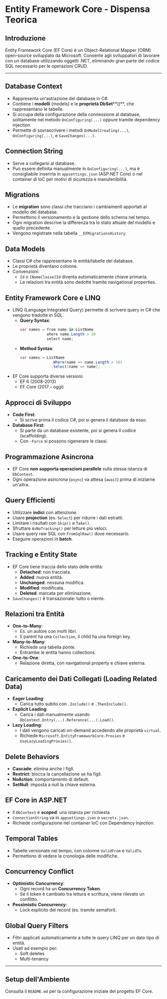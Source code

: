 # Entity Framework Core - Dispensa Teorica

## Introduzione

Entity Framework Core (EF Core) è un Object-Relational Mapper (ORM) open-source sviluppato da Microsoft. Consente agli sviluppatori di lavorare con un database utilizzando oggetti .NET, eliminando gran parte del codice SQL necessario per le operazioni CRUD.

---

## Database Context

- Rappresenta un'astrazione del database in C#.
- Contiene i **modelli** (models) e le **proprietà DbSet**\*\*()\*\*, che rappresentano le tabelle.
- Si occupa della configurazione della connessione al database, solitamente nel metodo `OnConfiguring(...)` oppure tramite dependency injection.
- Permette di sovrascrivere i metodi `OnModelCreating(...)`, `OnConfiguring(...)`, e `SaveChanges(...)`.

## Connection String

- Serve a collegarsi al database.
- Può essere definita manualmente in `OnConfiguring(...)`, ma è consigliabile inserirla in `appsettings.json` (ASP.NET Core) o nel container di IoC per motivi di sicurezza e manutenibilità.

## Migrations

- Le **migration** sono classi che tracciano i cambiamenti apportati al modello del database.
- Permettono il versionamento e la gestione dello schema nel tempo.
- Ogni migration descrive la differenza tra lo stato attuale del modello e quello precedente.
- Vengono registrate nella tabella `__EFMigrationsHistory`.

## Data Models

- Classi C# che rappresentano le entità/tabelle del database.
- Le proprietà diventano colonne.
- Convenzioni:
  - `Id` o `[NomeClasse]Id` diventa automaticamente chiave primaria.
  - Le relazioni tra entità sono dedotte tramite navigational properties.

## Entity Framework Core e LINQ

- LINQ (Language Integrated Query) permette di scrivere query in C# che vengono tradotte in SQL.
  - **Query Syntax**:
    ```csharp
    var names = from name in ListName
                where name.Length > 10
                select name;
    ```
  - **Method Syntax**:
    ```csharp
    var names = ListName
                  .Where(name => name.Length > 10)
                  .Select(name => name);
    ```
- EF Core supporta diverse versioni:
  - EF 6 (2008-2013)
  - EF Core (2017 - oggi)

## Approcci di Sviluppo

- **Code First**:
  - Si scrive prima il codice C#, poi si genera il database da esso.
- **Database First**:
  - Si parte da un database esistente, poi si genera il codice (scaffolding).
  - Con `-Force` si possono rigenerare le classi.

## Programmazione Asincrona

- EF Core **non supporta operazioni parallele** sulla stessa istanza di `DbContext`.
- Ogni operazione asincrona (`async`) va attesa (`await`) prima di iniziarne un'altra.

## Query Efficienti

- Utilizzare **indici** con attenzione.
- Usare **projection** (es. `Select`) per ridurre i dati estratti.
- Limitare i risultati con `Skip()` e `Take()`.
- Sfruttare `AsNoTracking()` per letture più veloci.
- Usare query raw SQL con `FromSqlRaw()` dove necessario.
- Eseguire operazioni in **batch**.

## Tracking e Entity State

- EF Core tiene traccia dello stato delle entità:
  - **Detached**: non tracciata.
  - **Added**: nuova entità.
  - **Unchanged**: nessuna modifica.
  - **Modified**: modificata.
  - **Deleted**: marcata per eliminazione.
- `SaveChanges()` è transazionale: tutto o niente.

## Relazioni tra Entità

- **One-to-Many**:
  - Es. un autore con molti libri.
  - Il parent ha una `Collection`, il child ha una foreign key.
- **Many-to-Many**:
  - Richiede una tabella ponte.
  - Entrambe le entità hanno collections.
- **One-to-One**:
  - Relazione diretta, con navigational property e chiave esterna.

## Caricamento dei Dati Collegati (Loading Related Data)

- **Eager Loading**:
  - Carica tutto subito con `.Include()` e `.ThenInclude()`.
- **Explicit Loading**:
  - Carica i dati manualmente usando `DbContext.Entry(...).Reference(...).Load()`.
- **Lazy Loading**:
  - I dati vengono caricati on-demand accedendo alle proprietà `virtual`.
  - Richiede `Microsoft.EntityFrameworkCore.Proxies` e `UseLazyLoadingProxies()`.

## Delete Behaviors

- **Cascade**: elimina anche i figli.
- **Restrict**: blocca la cancellazione se ha figli.
- **NoAction**: comportamento di default.
- **SetNull**: imposta a null la chiave esterna.

## EF Core in ASP.NET

- Il `DbContext` è **scoped**: una istanza per richiesta.
- `ConnectionString` va in `appsettings.json` o `secrets.json`.
- Richiede configurazione nel container IoC con Dependency Injection.

## Temporal Tables

- Tabelle versionate nel tempo, con colonne `ValidFrom` e `ValidTo`.
- Permettono di vedere la cronologia delle modifiche.

## Concurrency Conflict

- **Optimistic Concurrency**:
  - Ogni record ha un **Concurrency Token**.
  - Se il token è cambiato tra lettura e scrittura, viene rilevato un conflitto.
- **Pessimistic Concurrency**:
  - Lock esplicito del record (es. tramite semafori).

## Global Query Filters

- Filtri applicati automaticamente a tutte le query LINQ per un dato tipo di entità.
- Usati ad esempio per:
  - Soft deletes
  - Multi-tenancy

---

## Setup dell'Ambiente

Consulta il `README.md` per la configurazione iniziale del progetto EF Core.

